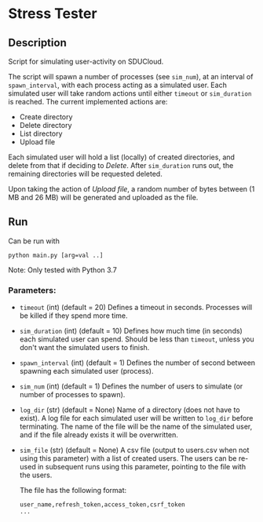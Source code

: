 # Stress Tester

## Description
Script for simulating user-activity on SDUCloud.

The script will spawn a number of processes (see `sim_num`), at an interval of `spawn_interval`, with each process acting as a simulated user. Each simulated user will take random actions until either `timeout` or `sim_duration` is reached. The current implemented actions are:

 - Create directory
 - Delete directory
 - List directory
 - Upload file

Each simulated user will hold a list (locally) of created directories, and delete from that if deciding to *Delete*. After `sim_duration` runs out, the remaining directories will be requested deleted.

Upon taking the action of *Upload file*, a random number of bytes between (1 MB and 26 MB) will be generated and uploaded as the file. 

## Run
Can be run with

    python main.py [arg=val ..]

Note: Only tested with Python 3.7

### Parameters:

 - `timeout` (int) (default = 20)
   Defines a timeout in seconds. Processes will be killed if they spend more time.

 - `sim_duration` (int) (default = 10)
   Defines how much time (in seconds) each simulated user can spend. Should be less than `timeout`, unless you don't want the simulated users to finish.

 - `spawn_interval` (int) (default = 1)
   Defines the number of second between spawning each simulated user (process).

 - `sim_num` (int) (default = 1)
   Defines the number of users to simulate (or number of processes to spawn). 

 - `log_dir` (str) (default = None)
   Name of a directory (does not have to exist). A log file for each simulated user will be written to `log_dir` before terminating. The name of the file will be the name of the simulated user, and if the file already exists it will be overwritten.

 - `sim_file` (str) (default = None)
   A csv file (output to users.csv when not using this parameter) with a list of created users. The users can be re-used in subsequent runs using this parameter, pointing to the file with the users.

   The file has the following format:

   ```csv
   user_name,refresh_token,access_token,csrf_token
   ...
   ```


